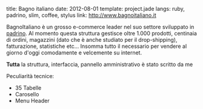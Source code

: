 title: Bagno italiano
date: 2012-08-01
template: project.jade
langs: ruby, padrino, slim, coffee, stylus
link: http://www.bagnoitaliano.it

BagnoItaliano è un grosso e-commerce leader nel suo settore sviluppato in [padrino](http://github.com/padrino-framework/padrino).
Al momento questa struttura gestisce oltre 1.000 prodotti, centinaia di ordini,
magazzini (dato che è anche studiato per il drop-shipping), fatturazione, statistiche etc...
Insomma tutto il necessario per vendere al giorno d'oggi comodamente e velcemente su internet.

**Tutta** la struttura, interfaccia, pannello amministrativo è stato scritto da me

Peculiarità tecnice:

* 35 Tabelle
* Carosello
* Menu Header
